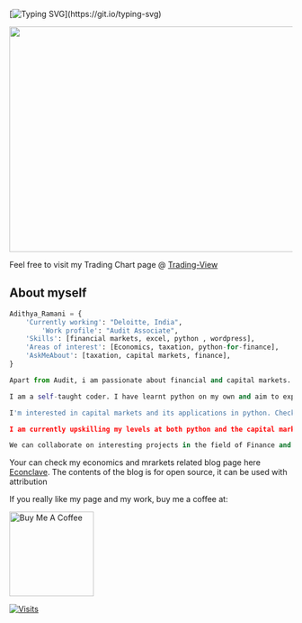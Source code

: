 [![Typing SVG](https://readme-typing-svg.herokuapp.com/?lines=Bonjour!!!+I+am+Adithya+Ramani;Welcome+to+my+page...)](https://git.io/typing-svg)
 

<img src="https://media.giphy.com/media/dfEYhn5LpEezu/giphy.gif" width="600" height="400" />

Feel free to visit my Trading Chart page @ [Trading-View](https://in.tradingview.com/u/adithya_ramani/)

## About myself
```python
Adithya_Ramani = {
	'Currently working': "Deloitte, India",
        'Work profile': "Audit Associate",
	'Skills': [financial markets, excel, python , wordpress],
	'Areas of interest': [Economics, taxation, python-for-finance],
	'AskMeAbout': [taxation, capital markets, finance],
}

Apart from Audit, i am passionate about financial and capital markets. I love to watch their movements and how they shape up the economy. 

I am a self-taught coder. I have learnt python on my own and aim to expand its applications into finance and the stock markets world. 

I'm interested in capital markets and its applications in python. Check out my work

I am currently upskilling my levels at both python and the capital markets. I have built various finance related projects using python, the source codes is put in my repository.

We can collaborate on interesting projects in the field of Finance and capital markets.
```

Your can check my economics and mrarkets related blog page here [Econclave](https://econclave.digitalpress.blog/).
The contents of the blog is for open source, it can be used with attribution

If you really like my page and my work, buy me a coffee at:

 <a href="https://ko-fi.com/adithyaramani#paypalModal" target="_blank"><img src="https://cdn.buymeacoffee.com/buttons/v2/default-red.png" alt="Buy Me A Coffee" width="150" ></a>

[![Visits](https://komarev.com/ghpvc/?username=Adithya-Ramani&logo=GitHub&label=github%20visits&color=336699&logoColor=white&style=flat-square)](https://github.com/Adithya-Ramani)
